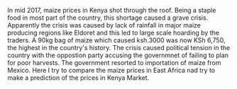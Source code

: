 In mid 2017, maize prices in Kenya shot through the roof. Being a staple food in most part of the country, this shortage caused a grave crisis. Apparently the crisis was caused by lack of rainfall in major maize producing regions like Eldoret and this led to large scale hoarding by the traders. A 90kg bag of maize which caused ksh.3000 was now KSh 6,750, the highest in the country's history. The crisis caused political tension in the country with the oppostion party accusing the governmnet of failing to plan for poor harvests. The government resorted to importation of maize from Mexico. 
Here I try to compare the maize prices in East Africa nad try to make a prediction of the prices in Kenya Market.
